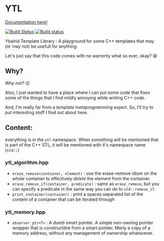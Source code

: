 # YTL

[Documentation here!](https://ybalrid.github.io/YTL/Doxygen/html/)

[![Build Status](https://travis-ci.org/Ybalrid/YTL.svg?branch=master)](https://travis-ci.org/Ybalrid/YTL)
[![Build status](https://ci.appveyor.com/api/projects/status/9sidxf2e01m8jq4u?svg=true)](https://ci.appveyor.com/project/Ybalrid/ytl)

Ybalrid Template Library : A playground for some C++ templates that may (or may not) be usefull for anything.

Let's just say that this code comes with no warrenty what so ever, okay? :smile:

## Why?

*Why not?* :wink:

Also, I just wanted to have a place where I can put some code that fixes some of the things that I find mildly annoying while writing C++ code.

And, I'm really far from a *template metaprogramming* expert. So, I'll try to put interesting stuff I find out about here.

## Content:

everything is in the `ytl` namespace. When something will be mentioned that is part of the C++ STL, it will be mentioned with it's namespace name (`std::`)

### ytl_algorithm.hpp

 - `erase_remove(container, element)` : use the erase-remove idiom on the whole container to effectively *delete* the element from the container.
 - `erase_remove_if(container, predicate)` : same as `erase_remove`, but you can specify a predicate in the same way you can do to `std::remove_if`.
 - `print_container(container)` : print a spaces separated list of the content of a container that can be iterated through

### ytl_memory.hpp

 - `observer_ptr<T>` : A dumb smart pointer. A simple non-owning pointer wrapper that is constructible from a smart pointer. Merly a copy of a memory address, without any management of ownership whatsoever.

